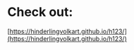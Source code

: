 # Check out:

[https://hinderlingvolkart.github.io/h123/](https://hinderlingvolkart.github.io/h123/)
